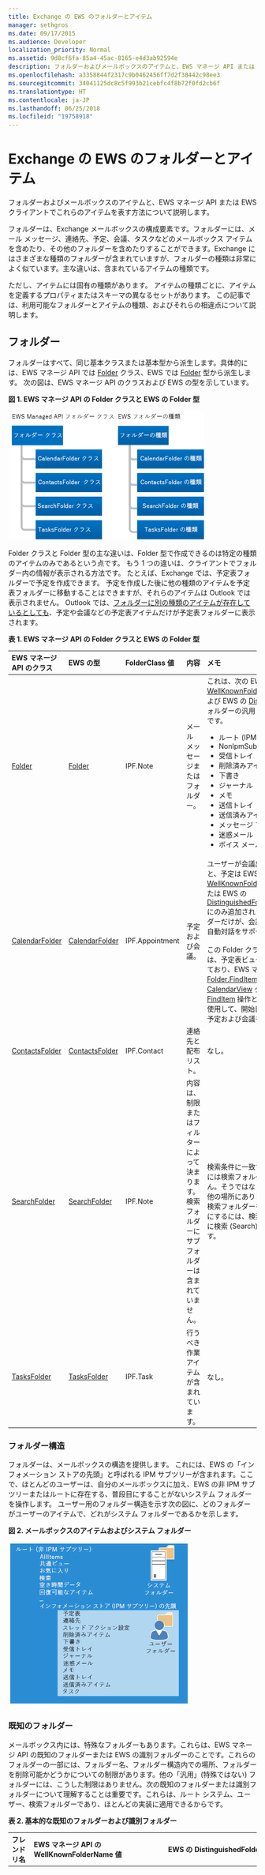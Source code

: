 ```yaml
---
title: Exchange の EWS のフォルダーとアイテム
manager: sethgros
ms.date: 09/17/2015
ms.audience: Developer
localization_priority: Normal
ms.assetid: 9d8cf6fa-85a4-45ac-8165-e4d3ab92594e
description: フォルダーおよびメールボックスのアイテムと、EWS マネージ API または EWS クライアントでこれらのアイテムを表す方法について説明します。
ms.openlocfilehash: a3358844f2317c9b0462456ff7d2f38442c98ee3
ms.sourcegitcommit: 34041125dc8c5f993b21cebfc4f8b72f0fd2cb6f
ms.translationtype: HT
ms.contentlocale: ja-JP
ms.lasthandoff: 06/25/2018
ms.locfileid: "19758918"
---
```

# <a name="folders-and-items-in-ews-in-exchange"></a>Exchange の EWS のフォルダーとアイテム

フォルダーおよびメールボックスのアイテムと、EWS マネージ API または EWS クライアントでこれらのアイテムを表す方法について説明します。
  
フォルダーは、Exchange メールボックスの構成要素です。フォルダーには、メール メッセージ、連絡先、予定、会議、タスクなどのメールボックス アイテムを含めたり、その他のフォルダーを含めたりすることができます。Exchange にはさまざまな種類のフォルダーが含まれていますが、フォルダーの種類は非常によく似ています。主な違いは、含まれているアイテムの種類です。
  
ただし、アイテムには固有の種類があります。 アイテムの種類ごとに、アイテムを定義するプロパティまたはスキーマの異なるセットがあります。 この記事では、利用可能なフォルダーとアイテムの種類、およびそれらの相違点について説明します。

<a name="bk_folders"> </a>

## <a name="folders"></a>フォルダー

フォルダーはすべて、同じ基本クラスまたは基本型から派生します。具体的には、EWS マネージ API では [Folder](http://msdn.microsoft.com/ja-JP/library/microsoft.exchange.webservices.data.folder%28v=EXCHG.80%29.aspx) クラス、EWS では [Folder](http://msdn.microsoft.com/library/812948d8-c7db-45ce-bb3a-77233a53a974%28Office.15%29.aspx) 型から派生します。 次の図は、EWS マネージ API のクラスおよび EWS の型を示しています。 
  
**図 1. EWS マネージ API の Folder クラスと EWS の Folder 型**

![EWS Managed API Folder クラスから派生するクラスと EWS Folder タイプから派生するタイプ (CalendarFolder、ContactsFolder、SearchFolder、および TasksFolder) が表示された図。](media/Ex2013_Folder_OverviewTypes.png)
  
Folder クラスと Folder 型の主な違いは、Folder 型で作成できるのは特定の種類のアイテムのみであるという点です。 もう 1 つの違いは、クライアントでフォルダー内の情報が表示される方法です。 たとえば、Exchange では、予定表フォルダーで予定を作成できます。 予定を作成した後に他の種類のアイテムを予定表フォルダーに移動することはできますが、それらのアイテムは Outlook では表示されません。 Outlook では、[フォルダーに別の種類のアイテムが存在しているとしても](folders-and-items-in-ews-in-exchange.md#bk_item)、予定や会議などの予定表アイテムだけが予定表フォルダーに表示されます。 
  
**表 1. EWS マネージ API の Folder クラスと EWS の Folder 型**

|**EWS マネージ API のクラス**|**EWS の型**|**FolderClass 値**|**内容**|**メモ**|
|:-----|:-----|:-----|:-----|:-----|
|[Folder](http://msdn.microsoft.com/ja-JP/library/microsoft.exchange.webservices.data.folder%28v=EXCHG.80%29.aspx) <br/> |[Folder](http://msdn.microsoft.com/library/812948d8-c7db-45ce-bb3a-77233a53a974%28Office.15%29.aspx) <br/> |IPF.Note  <br/> |メール メッセージまたはフォルダー。  <br/> | これは、次の EWS マネージ API の [WellKnownFolderName](http://msdn.microsoft.com/ja-JP/library/microsoft.exchange.webservices.data.wellknownfoldername%28v=exchg.80%29.aspx) フォルダーおよび EWS の [DistinguishedFolderId](http://msdn.microsoft.com/library/50018162-2941-4227-8a5b-d6b4686bb32f%28Office.15%29.aspx) フォルダーの汎用 Folder クラスまたは型です。 <ul><li>  ルート (IPM サブツリー)</li><li>NonIpmSubtree</li><li>受信トレイ</li><li>削除済みアイテム</li><li>下書き</li><li>ジャーナル</li><li>メモ  </li><li>送信トレイ</li><li>送信済みアイテム</li><li>メッセージ フォルダー</li><li>迷惑メール</li><li>ボイス メール</li></ul> |
|[CalendarFolder](http://msdn.microsoft.com/ja-JP/library/microsoft.exchange.webservices.data.calendarfolder%28v=exchg.80%29.aspx) <br/> |[CalendarFolder](http://msdn.microsoft.com/library/48687a78-e757-4c04-9641-bf4302c6b565%28Office.15%29.aspx) <br/> |IPF.Appointment  <br/> |予定および会議。  <br/> |ユーザーが会議出席依頼に応答すると、予定は EWS マネージ API の [WellKnownFolderName.Calendar](http://msdn.microsoft.com/ja-JP/library/microsoft.exchange.webservices.data.wellknownfoldername%28v=exchg.80%29.aspx) または EWS の [DistinguishedFolderId.CalendarFolder](http://msdn.microsoft.com/library/50018162-2941-4227-8a5b-d6b4686bb32f%28Office.15%29.aspx) にのみ追加されます。 これらのフォルダーだけが、会議出席依頼や応答との自動対話をサポートします。  <br/><br/>この Folder クラスまたは Folder 型は、予定表ビューの使用をサポートしており、EWS マネージ API の [Folder.FindItem](http://msdn.microsoft.com/ja-JP/library/microsoft.exchange.webservices.data.folder.finditems%28v=EXCHG.80%29.aspx) メソッドと [CalendarView](http://msdn.microsoft.com/ja-JP/library/microsoft.exchange.webservices.data.calendarview%28v=exchg.80%29.aspx) クラス、EWS の [FindItem](http://msdn.microsoft.com/library/ebad6aae-16e7-44de-ae63-a95b24539729%28Office.15%29.aspx) 操作と [CalendarView](http://msdn.microsoft.com/library/a4a953b8-0710-416c-95ef-59e51eba9982%28Office.15%29.aspx) 要素を使用して、開始日と終了日に基づいて予定および会議を取得します。  <br/> |
|[ContactsFolder](http://msdn.microsoft.com/ja-JP/library/microsoft.exchange.webservices.data.contactsfolder%28v=exchg.80%29.aspx) <br/> |[ContactsFolder](http://msdn.microsoft.com/library/6c299de8-2087-4aeb-8e66-2bc7586509a6%28Office.15%29.aspx) <br/> |IPF.Contact  <br/> |連絡先と配布リスト。  <br/> |なし。  <br/> |
|[SearchFolder](http://msdn.microsoft.com/ja-JP/library/microsoft.exchange.webservices.data.searchfolder%28v=exchg.80%29.aspx) <br/> |[SearchFolder](http://msdn.microsoft.com/library/1a7d408b-2e98-4391-8834-085ed6d5757c%28Office.15%29.aspx) <br/> |IPF.Note  <br/> |内容は、制限またはフィルターによって決まります。検索フォルダーにサブフォルダーは含まれていません。  <br/> |検索条件に一致するアイテムは、実際には検索フォルダーに含まれていません。そうではなく、メールボックスの他の場所にあります。  <br/> 検索フォルダーを Outlook で使用可能にするには、検索 (Finder) フォルダーに検索 (Search) フォルダーを作成します。  <br/> |
|[TasksFolder](http://msdn.microsoft.com/ja-JP/library/microsoft.exchange.webservices.data.tasksfolder%28v=exchg.80%29.aspx) <br/> |[TasksFolder](http://msdn.microsoft.com/library/5a9a4612-8064-4986-b467-c44f268c64df%28Office.15%29.aspx) <br/> |IPF.Task  <br/> |行うべき作業アイテムが含まれています。  <br/> |なし。  <br/> |
   
### <a name="folder-structure"></a>フォルダー構造

フォルダーは、メールボックスの構造を提供します。 これには、EWS の「インフォメーション ストアの先頭」と呼ばれる IPM サブツリーが含まれます。ここで、ほとんどのユーザーは、自分のメールボックスに加え、EWS の非 IPM サブツリーまたはルートに存在する、普段目にすることがないシステム フォルダーを操作します。 ユーザー用のフォルダー構造を示す次の図に、どのフォルダーがユーザーのアイテムで、どれがシステム フォルダーであるかを示します。
  
**図 2. メールボックスのアイテムおよびシステム フォルダー**

![ルート内のシステム フォルダー (インフォメーション ストア内の Favorites、Finder、FreeBusy Data、Top など) が示された図。インフォメーション ストアの Top には、Calendar、Contacts などのユーザー フォルダーがあります。](media/Ex2013_Folder_OverviewSampleHierarchy.png)
  
### <a name="well-known-folders"></a>既知のフォルダー

メールボックス内には、特殊なフォルダーもあります。これらは、EWS マネージ API の既知のフォルダーまたは EWS の識別フォルダーのことです。これらのフォルダーの一部には、フォルダー名、フォルダー構造内での場所、フォルダーを削除可能かどうかについての制限があります。他の「汎用」(特殊ではない) フォルダーには、こうした制限はありません。次の既知のフォルダーまたは識別フォルダーについて理解することは重要です。これらは、ルート システム、ユーザー、検索フォルダーであり、ほとんどの実装に適用できるからです。  
  
**表 2. 基本的な既知のフォルダーおよび識別フォルダー**

|**フレンドリ名**|**EWS マネージ API の **WellKnownFolderName** 値**|**EWS の **DistinguishedFolderId** 値**|**説明**|
|:-----|:-----|:-----|:-----|
|ルート (非 IPM サブツリー)  <br/> |WellKnownFolderName.Root  <br/> |DistinguishedFolderId.root  <br/> |非 IPM サブツリーとも呼ばれる、メールボックスのルート フォルダーが含まれます。このフォルダーには親が含まれていないため、フォルダーを移動、コピー、名前変更、削除することはできません。各メッセージ ストアには 1 つのルート フォルダーだけが含まれます。  <br/> |
|インフォメーション ストアの先頭 (IPM サブツリー)  <br/> |WellKnownFolderName.MsgFolderRoot  <br/> |DistinguishedFolderId.msgfolderroot  <br/> |受信トレイやユーザーのその他のフォルダーが含まれます。  <br/> |
|検索 (検索フォルダー)  <br/> |WellKnownFolderName.SearchFolders  <br/> |DistinguishedFolderId.searchfolders  <br/> |Outlook で表示可能な検索フォルダーが含まれます。  <br/> |
   
EWS マネージ API の [WellKnownFolderName](http://msdn.microsoft.com/ja-JP/library/microsoft.exchange.webservices.data.folder.wellknownfoldername%28v=exchg.80%29.aspx) プロパティの値の完全な一覧については、[WellKnownFolderName](http://msdn.microsoft.com/ja-JP/library/microsoft.exchange.webservices.data.wellknownfoldername%28v=exchg.80%29.aspx) 列挙体を参照してください。 EWS の **DistinguishedFolderId** 値の完全な一覧については、[DistinguishedFolderId](http://msdn.microsoft.com/library/50018162-2941-4227-8a5b-d6b4686bb32f%28Office.15%29.aspx) を参照してください。
  
### <a name="folder-properties"></a>フォルダーのプロパティ

EWS マネージ API では、[フォルダーのプロパティ](http://msdn.microsoft.com/ja-JP/library/microsoft.exchange.webservices.data.folder_properties%28v=exchg.80%29.aspx)はすべて基本 [Folder](http://msdn.microsoft.com/ja-JP/library/microsoft.exchange.webservices.data.folder%28v=EXCHG.80%29.aspx) クラスから派生しています。 さらに EWS では、すべてのフォルダーは、[Folder](http://msdn.microsoft.com/library/812948d8-c7db-45ce-bb3a-77233a53a974%28Office.15%29.aspx) 型で使用可能なフォルダーの要素を使用します。 ほとんどのフォルダー関連のプロパティおよび要素 (親フォルダーの ID、表示名など) は単純ですが、いくつかのプロパティおよび要素については、もう少し詳しい説明が必要です。 
  
EWS マネージ API の [Folder.FolderClass](http://msdn.microsoft.com/ja-JP/library/microsoft.exchange.webservices.data.folder.folderclass%28v=EXCHG.80%29.aspx) プロパティまたは EWS の [FolderClass](http://msdn.microsoft.com/library/0041d135-2869-4612-89a5-d1aa86aa1093%28Office.15%29.aspx) 要素には注意すべき次の点があります。 
  
- プロパティまたは要素の値を設定する場合、その値はフォルダーの派生クラスまたは型に一致していなければなりません。 たとえば、**FolderClass** プロパティまたは要素で、そのフォルダーが連絡先フォルダーであることを示すことはできませんが、フォルダーのクラスまたは型が、そのフォルダーが予定表フォルダーであることを示します。 
    
- **FolderClass** プロパティまたは要素を設定せずに特定の型の[フォルダーを作成](how-to-work-with-folders-by-using-ews-in-exchange.md#bk_createfolderewsma)したり、汎用フォルダー型でフォルダーを作成して **FolderClass** プロパティまたは要素を指定したりできます。 どちらのオプションで作成しても、同じ結果になります。 
    
- 特定の型のフォルダーを作成するか、**FolderClass** プロパティまたは要素自体を設定して、**FolderClass** 値を設定した後は、その値を変更することはできません。 たとえば、IPF.Note フォルダーを IPF.Contact フォルダーに変更することはできません。 ただし、IPF.Note.Contoso フォルダーに変更することはできます。 
    
- 定義済みのどのプレフィックスも使用していない **FolderClass** 値は、IPF.Note フォルダーとして扱われます。 たとえば、IAmAFolderClass の **FolderClass** 値は、IPF.Note フォルダーとして扱われます。 
    
フォルダー クラスの値は、拡張可能です。 つまり、表 1 に記載されている既定の **FolderClass** 値はプレフィックスとして扱われ、カスタム値を追加することができます。 たとえば、IPF.Contact.Contoso の **FolderClass** 値を使用して作成するフォルダーは、連絡先フォルダーとして扱われます。 
  
EWS マネージ API の [Folder.EffectiveRights](http://msdn.microsoft.com/ja-JP/library/microsoft.exchange.webservices.data.folder.effectiverights%28v=EXCHG.80%29.aspx) プロパティまたは EWS の [EffectiveRights](http://msdn.microsoft.com/library/bf5278eb-3a1a-4d27-9d16-b8be043bb023%28Office.15%29.aspx) 要素を使用して、削除、読み取り、変更など、クライアントがフォルダーに対して持っているアクセス許可を確認できます。 
  
### <a name="public-folders"></a>パブリック フォルダー

パブリック フォルダーは、共有アクセスのために設計された、情報を収集、整理してワークグループや組織内の他のユーザーと共有するための容易かつ効果的な方法です。 パブリック フォルダーを使用して、配布グループのコンテンツをアーカイブすることもできます。 パブリック フォルダーの詳細については、「[Exchange での EWS を使用したパブリック フォルダー アクセス](public-folder-access-with-ews-in-exchange.md)」を参照してください。

<a name="bk_hiddenfolders"> </a>

### <a name="hidden-folders"></a>隠しフォルダー

Exchange がメールボックスのルートに作成するすべてのフォルダーは非表示にされます。EWS マネージ API または EWS を使用して、「インフォメーション ストアの先頭」の下にある他のフォルダーを非表示にすることもできます。 隠しフォルダーの詳細については、「[Exchange で EWS を使用して隠しフォルダーを操作する](how-to-work-with-hidden-folders-by-using-ews-in-exchange.md)」を参照してください。 

<a name="bk_hiddenfolders"> </a>

### <a name="search-folders"></a>検索フォルダー

検索フォルダーは、検索フィルターを定義するプロパティまたは要素があること以外は、通常のフォルダーと同じです。 検索フォルダーは Exchange メールボックスの任意のフォルダー内に作成できます。その方法は、他のフォルダーを作成する場合と同じです。 ただし、検索フォルダーを Outlook、Outlook Web App、Outlook Live に表示するには、EWS マネージ API を使用して作成した [SearchFolder](http://msdn.microsoft.com/ja-JP/library/microsoft.exchange.webservices.data.searchfolder%28v=exchg.80%29.aspx) オブジェクトは [WellKnownFolderName.SearchFolders](http://msdn.microsoft.com/ja-JP/library/microsoft.exchange.webservices.data.wellknownfoldername%28v=exchg.80%29.aspx) フォルダーに配置し、EWS を使用して作成した [SearchFolder](http://msdn.microsoft.com/library/1a7d408b-2e98-4391-8834-085ed6d5757c%28Office.15%29.aspx) 型は [DistinguishedFolderId.SearchFolders](http://msdn.microsoft.com/library/50018162-2941-4227-8a5b-d6b4686bb32f%28Office.15%29.aspx) フォルダーに配置する必要があります。 検索フォルダーは、別の場所に作成されていても使用可能であり、カスタム クライアント アプリケーションで表示することができます。 

<a name="bk_item"> </a>

## <a name="items"></a>アイテム

Exchange での EWS はメールボックス内の個々のメール メッセージ、予定、会議、連絡先、配布リスト、タスク、投稿、および他のアイテムを表すために、**アイテム**を使用します。 アイテムは、厳密に型指定されているか (関連付けられている特定のクラスまたはスキーマが含まれるアイテム)、厳密に型指定されていないか (汎用アイテム) のいずれかになります。 汎用アイテムは、EWS マネージ API の [Item](http://msdn.microsoft.com/ja-JP/library/microsoft.exchange.webservices.data.item%28v=exchg.80%29.aspx) オブジェクトおよび EWS の [Item](http://msdn.microsoft.com/library/4dfe8f48-e7b4-444d-bdf9-a34e180f598b%28Office.15%29.aspx) 型です。 メール メッセージ、連絡先、配布リスト、投稿、タスクなどの共通のアイテムは、厳密に型指定されており、スキーマ化された特定のプロパティまたは要素を設定することができます。 
  
**表 3. 厳密に型指定されたアイテム**

|**EWS マネージ API のアイテムの種類**|**EWS のアイテムの要素**|
|:-----|:-----|
|[Appointment](http://msdn.microsoft.com/ja-JP/library/microsoft.exchange.webservices.data.appointment%28v=exchg.80%29.aspx) <br/> |[CalendarItem](http://msdn.microsoft.com/library/b0c1fd27-b6da-46e5-88b8-88f00c71ba80%28Office.15%29.aspx) <br/> |
|[Contact](http://msdn.microsoft.com/ja-JP/library/microsoft.exchange.webservices.data.contact%28v=exchg.80%29.aspx) <br/> |[Contact](http://msdn.microsoft.com/library/66bfff50-7a91-4d81-b6a0-610b9962f677%28Office.15%29.aspx) <br/> |
|[ContactGroup](http://msdn.microsoft.com/ja-JP/library/microsoft.exchange.webservices.data.contactgroup%28v=exchg.80%29.aspx) <br/> |[DistributionList](http://msdn.microsoft.com/library/f65aea01-e870-44a2-8571-fa6c001341cc%28Office.15%29.aspx) <br/> |
|[EmailMessage](http://msdn.microsoft.com/ja-JP/library/microsoft.exchange.webservices.data.emailmessage%28v=exchg.80%29.aspx) <br/> |[Message](http://msdn.microsoft.com/library/2400b33c-43b2-4fc2-b6fb-275a99e0e810%28Office.15%29.aspx) <br/> |
|[PostItem](http://msdn.microsoft.com/ja-JP/library/microsoft.exchange.webservices.data.postitem%28v=exchg.80%29.aspx) <br/> |[PostItem](http://msdn.microsoft.com/library/7727ed84-9591-4a1c-bb04-12129926499b%28Office.15%29.aspx) <br/> |
|[Task](http://msdn.microsoft.com/ja-JP/library/microsoft.exchange.webservices.data.task%28v=exchg.80%29.aspx) <br/> |[Task](http://msdn.microsoft.com/library/7c84927e-db28-4c5d-b0b5-cbcc2b88d869%28Office.15%29.aspx) <br/> |
   
EWS マネージ API の厳密に型指定されたアイテムは、基本 [Item](http://msdn.microsoft.com/ja-JP/library/microsoft.exchange.webservices.data.item%28v=exchg.80%29.aspx) クラスから派生します。 ただし、通常は、**Item** クラスを直接操作するのではなく、表 3 に記載されている派生した型のいずれかを操作します。 [ItemCollection](http://msdn.microsoft.com/ja-JP/library/dd634001%28v=EXCHG.80%29.aspx) クラスを操作する場合は、**Item** クラスのインスタンスを直接操作することも可能です。 その場合、**Item** クラスのインスタンスが表す、ストア内のアイテムの種類を決定するロジックを実装する必要があります。 そのアイテムを操作するには、アイテムを表すクラスのインスタンスを使用してアイテムにバインドする必要があります。 
  
### <a name="items-in-folders"></a>フォルダー内のアイテム

一部のフォルダーには、格納できるアイテムの種類について制限があります。これらは、Exchange メールボックス データベースがフォルダーに適用する制限であり、クライアント ビューの制限ではありません。  
  
**表 4. フォルダーのアイテムの制限**

|**EWS マネージ API のフォルダー クラス**|**EWS のフォルダー型**|**制限**|
|:-----|:-----|:-----|
|[基本フォルダー クラス](http://msdn.microsoft.com/ja-JP/library/microsoft.exchange.webservices.data.folder%28v=EXCHG.80%29.aspx) <br/> |[Folder](http://msdn.microsoft.com/library/812948d8-c7db-45ce-bb3a-77233a53a974%28Office.15%29.aspx) <br/> |EWS マネージ API の [EmailMessage](http://msdn.microsoft.com/ja-JP/library/microsoft.exchange.webservices.data.emailmessage%28v=exchg.80%29.aspx) オブジェクトと [PostItem](http://msdn.microsoft.com/ja-JP/library/microsoft.exchange.webservices.data.postitem%28v=exchg.80%29.aspx) オブジェクト、EWS の [Message](http://msdn.microsoft.com/library/2400b33c-43b2-4fc2-b6fb-275a99e0e810%28Office.15%29.aspx) 型または **PostItem** 型は、汎用フォルダー内にのみ作成できます。 汎用フォルダーに他の種類のアイテムを移動することはできますが、それらのアイテムはクライアントでは表示されません。  <br/> |
|[CalendarFolder](http://msdn.microsoft.com/ja-JP/library/microsoft.exchange.webservices.data.calendarfolder%28v=exchg.80%29.aspx) <br/> |[CalendarFolder](http://msdn.microsoft.com/library/48687a78-e757-4c04-9641-bf4302c6b565%28Office.15%29.aspx) <br/> |予定表フォルダー内には、EWS マネージ API の [Appointment](http://msdn.microsoft.com/ja-JP/library/microsoft.exchange.webservices.data.appointment%28v=exchg.80%29.aspx) オブジェクトおよび EWS の [CalendarItem](http://msdn.microsoft.com/library/b0c1fd27-b6da-46e5-88b8-88f00c71ba80%28Office.15%29.aspx) 型のみを作成することができます。 予定表フォルダーに他の種類のアイテムを移動することはできますが、それらのアイテムはクライアントでは表示されません。  <br/> |
|[ContactsFolder](http://msdn.microsoft.com/ja-JP/library/microsoft.exchange.webservices.data.contactsfolder%28v=exchg.80%29.aspx) <br/> |[ContactsFolder](http://msdn.microsoft.com/library/6c299de8-2087-4aeb-8e66-2bc7586509a6%28Office.15%29.aspx) <br/> |連絡先フォルダー内には、EWS マネージ API の [Contact](http://msdn.microsoft.com/ja-JP/library/microsoft.exchange.webservices.data.contact%28v=exchg.80%29.aspx) オブジェクトと [ContactGroup](http://msdn.microsoft.com/ja-JP/library/microsoft.exchange.webservices.data.contactgroup%28v=exchg.80%29.aspx) オブジェクト、EWS の [Contact](http://msdn.microsoft.com/library/66bfff50-7a91-4d81-b6a0-610b9962f677%28Office.15%29.aspx) 型または [DistributionList](http://msdn.microsoft.com/library/f65aea01-e870-44a2-8571-fa6c001341cc%28Office.15%29.aspx) 型のみを作成できます。 連絡先フォルダーに他の種類のアイテムを移動することはできますが、それらのアイテムはクライアントでは表示されません。  <br/> |
|[SearchFolder](http://msdn.microsoft.com/ja-JP/library/microsoft.exchange.webservices.data.searchfolder%28v=exchg.80%29.aspx) <br/> |[SearchFolder](http://msdn.microsoft.com/library/1a7d408b-2e98-4391-8834-085ed6d5757c%28Office.15%29.aspx) <br/> |制限なし。アイテムは実際には検索フォルダー内に存在しません。これらは、メールボックス内の別の場所に存在します。  <br/> |
|[TasksFolder](http://msdn.microsoft.com/ja-JP/library/microsoft.exchange.webservices.data.tasksfolder%28v=exchg.80%29.aspx) <br/> |[TasksFolder](http://msdn.microsoft.com/library/5a9a4612-8064-4986-b467-c44f268c64df%28Office.15%29.aspx) <br/> |タスク フォルダー内には、EWS マネージ API の [Task](http://msdn.microsoft.com/ja-JP/library/microsoft.exchange.webservices.data.task%28v=exchg.80%29.aspx) オブジェクト、EWS の [Task](http://msdn.microsoft.com/library/7c84927e-db28-4c5d-b0b5-cbcc2b88d869%28Office.15%29.aspx) 型のみを作成できます。 タスク フォルダーに他の種類のアイテムを移動することはできますが、それらのアイテムはクライアントでは表示されません。  <br/> |

<a name="bk_upgrading"> </a>

## <a name="upgrading-from-earlier-product-versions"></a>以前の製品バージョンからのアップグレード

以前の製品バージョンと現在の製品バージョンでは、フォルダーの大部分に変更はありません。 ただし、以前のバージョンの Exchange では、メッセージング レコード管理 (MRM) を実行する場合に管理フォルダーを使用することに注意してください。 Exchange Online、Office 365 の一部としての Exchange Online、Exchange 2013 以降のバージョンの Exchange では、MRM のアイテム保持ポリシーが使用されます。 [管理フォルダーをアップグレードしてアイテム保持ポリシーを使用する](http://technet.microsoft.com/ja-JP/library/dd298032%28v=exchg.150%29.aspx)ことができます。 
  
以前および現在の製品バージョンで、アイテムは変更されていません。

<a name="bk_inthissection"> </a>

## <a name="in-this-section"></a>このセクションの内容

- [Exchange で EWS を使用してフォルダーを操作する](how-to-work-with-folders-by-using-ews-in-exchange.md)
    
- [Exchange で EWS を使用して隠しフォルダーを操作する](how-to-work-with-hidden-folders-by-using-ews-in-exchange.md)
    
- [Exchange で EWS を使用して Exchange メールボックス アイテムを操作する](how-to-work-with-exchange-mailbox-items-by-using-ews-in-exchange.md)
    
- [Exchange で EWS を使用してアイテムを削除する](deleting-items-by-using-ews-in-exchange.md)
    
- [Exchange で EWS を使用してアイテムをエクスポートおよびインポートする](exporting-and-importing-items-by-using-ews-in-exchange.md)
    
## <a name="see-also"></a>関連項目

- [Exchange の Web サービス クライアントを開発する](develop-web-service-clients-for-exchange.md)   
- [Exchange で Web サービスの使用を開始する](start-using-web-services-in-exchange.md)   
- [Exchange の EWS クライアントの設計の概要](ews-client-design-overview-for-exchange.md)
    

